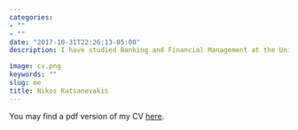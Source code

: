 ```yaml
---
categories:
- ""
- ""
date: "2017-10-31T22:26:13-05:00"
description: I have studied Banking and Financial Management at the University of Piraeus in Greece where I have lived most of my life. For the past 9 months I completed my mandatory service to the Greek army and currently I am part of the Masters in Financial Analysis cohort at London Business School. I have done two internships in IB at Alantra, particularly in the NPL portfolio sales sector. During my time at the firm, I was assigned to both sell and buy side projects with Greek and International clients. Using my experience at Alantra, I co-founded my university’s Finance Club and served as vice-president, with a goal to provide a link between the job market and academia. I also represented my university and eventually Greece at the CFA Global Research Challenge where we won nationally and went on to become the first and only Greek team to ever reach the EMEA finals. Combining my experience at Alantra and the valuation project of the CFA challenge, I am certain that I want to pursue IB post graduation. Finally aside from my professional endeavours, I play music. I am the lead singer and guitarist in a rock band.

image: cv.png
keywords: ""
slug: me
title: Nikos Katsanevakis
---
```


You may find a pdf version of my CV [here](https://docs.google.com/document/d/1VDOkNhy5xQIQkecTELj18mvbJ6v2Xqm7yZmnGZzRTHg/edit).